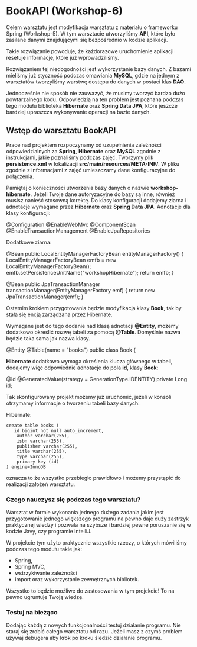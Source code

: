 # BookAPI (Workshop-6)
Celem warsztatu jest modyfikacja warsztatu z materiału o frameworku Spring (Workshop-5). 
W tym warsztacie utworzyliśmy **API**, które było zasilane danymi znajdującymi się bezpośrednio w kodzie aplikacji.

Takie rozwiązanie powoduje, że każdorazowe uruchomienie aplikacji resetuje informacje, które już wprowadziliśmy.

Rozwiązaniem tej niedogodności jest wykorzystanie bazy danych. Z bazami mieliśmy już styczność podczas omawiania **MySQL**, gdzie na jednym z warsztatów tworzyliśmy warstwę dostępu do danych w postaci klas **DAO**.

Jednocześnie nie sposób nie zauważyć, że musimy tworzyć bardzo dużo powtarzalnego kodu. Odpowiedzią na ten problem jest poznana podczas tego modułu biblioteka **Hibernate** oraz **Spring Data JPA**, które jeszcze bardziej upraszcza wykonywanie operacji na bazie danych.

## Wstęp do warsztatu BookAPI
Prace nad projektem rozpoczynamy od uzupełnienia zależności odpowiedzialnych za **Spring**, **Hibernate** oraz **MySQL** zgodnie z instrukcjami, jakie poznaliśmy podczas zajęć.
Tworzymy plik **persistence.xml** w lokalizacji **src/main/resources/META-INF/**.
W pliku zgodnie z informacjami z zajęć umieszczamy dane konfiguracyjne do połączenia.

<persistence xmlns="http://xmlns.jcp.org/xml/ns/persistence"
             xmlns:xsi="http://www.w3.org/2001/XMLSchema-instance"
             xsi:schemaLocation="http://xmlns.jcp.org/xml/ns/persistence
http://xmlns.jcp.org/xml/ns/persistence/persistence_2_1.xsd"
             version="2.1">
    <persistence-unit name="workshopHibernate">
        <properties>
            <property name="javax.persistence.jdbc.url" value="jdbc:mysql://localhost:3306/workshop-hibernate?serverTimezone=UTC" />
            <property name="javax.persistence.jdbc.user" value="root" />
            <property name="javax.persistence.jdbc.password" value="coderslab" />
            <property name="javax.persistence.jdbc.driver" value="com.mysql.cj.jdbc.Driver" />
            <property name="javax.persistence.schema-generation.database.action" value="none" />
            <property name="hibernate.hbm2ddl.auto" value="update" />
            <property name="hibernate.show_sql" value="true" />
            <property name="hibernate.format_sql" value="true" />
            <property name="hibernate.dialect" value="org.hibernate.dialect.MySQL57Dialect" />
            <property name="hibernate.connection.useUnicode" value="true" />
            <property name="hibernate.connection.characterEncoding" value="utf8" />
            <property name="hibernate.connection.CharSet" value="utf8" />
        </properties>
    </persistence-unit>
</persistence>

Pamiętaj o konieczności utworzenia bazy danych o nazwie **workshop-hibernate**. Jeżeli Twoje dane autoryzacyjne do bazy są inne, również musisz nanieść stosowną korektę. 
Do klasy konfiguracji dodajemy ziarna i adnotacje wymagane przez **Hibernate** oraz **Spring Data JPA**. Adnotacje dla klasy konfiguracji:

@Configuration
@EnableWebMvc
@ComponentScan
@EnableTransactionManagement
@EnableJpaRepositories

Dodatkowe ziarna:

@Bean
public LocalEntityManagerFactoryBean entityManagerFactory() {
    LocalEntityManagerFactoryBean emfb = new LocalEntityManagerFactoryBean();
    emfb.setPersistenceUnitName("workshopHibernate");
    return emfb;
}

@Bean
public JpaTransactionManager transactionManager(EntityManagerFactory emf) {
    return new JpaTransactionManager(emf);
}

Ostatnim krokiem przygotowania będzie modyfikacja klasy **Book**, tak by stała się encją zarządzana przez Hibernate.

Wymagane jest do tego dodanie nad klasą adnotacji **@Entity**, możemy dodatkowo określić nazwę tabeli za pomocą **@Table**. Domyślnie nazwa będzie taka sama jak nazwa klasy.

@Entity
@Table(name = "books")
public class Book {

**Hibernate** dodatkowo wymaga określenia klucza głównego w tabeli, dodajemy więc odpowiednie adnotacje do pola **id**, klasy **Book**:

@Id
@GeneratedValue(strategy = GenerationType.IDENTITY)
private Long id;

Tak skonfigurowany projekt możemy już uruchomić, jeżeli w konsoli otrzymamy informacje o tworzeniu tabeli bazy danych:

Hibernate: 
    
    create table books (
       id bigint not null auto_increment,
        author varchar(255),
        isbn varchar(255),
        publisher varchar(255),
        title varchar(255),
        type varchar(255),
        primary key (id)
    ) engine=InnoDB

oznacza to że wszystko przebiegło prawidłowo i możemy przystąpić do realizacji założeń warsztatu.

### Czego nauczysz się podczas tego warsztatu?
Warsztat w formie wykonania jednego dużego zadania jakim jest przygotowanie jednego większego programu na pewno daje duży zastrzyk praktycznej wiedzy i pozwala na szybsze i bardziej pewne poruszanie się w kodzie Javy, czy programie IntelliJ.

W projekcie tym użyto praktycznie wszystkie rzeczy, o których mówiliśmy podczas tego modułu takie jak:

* Spring,
* Spring MVC,
* wstrzykiwanie zależności
* import oraz wykorzystanie zewnętrznych bibliotek.
  
Wszystko to będzie możliwe do zastosowania w tym projekcie! To na pewno ugruntuje Twoją wiedzę.

### Testuj na bieżąco
Dodając każdą z nowych funkcjonalności testuj działanie programu. Nie staraj się zrobić całego warsztatu od razu. Jeżeli masz z czymś problem używaj debugera aby krok po kroku śledzić działanie programu.
